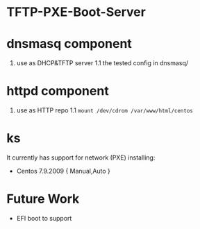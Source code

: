 TFTP-PXE-Boot-Server
====================

# dnsmasq component
1. use as DHCP&TFTP server
1.1 the tested config in dnsmasq/

# httpd component
1. use as HTTP repo
1.1 ```mount /dev/cdrom /var/www/html/centos```

# ks
It currently has support for network (PXE) installing:

* Centos 7.9.2009 { Manual,Auto }

# Future Work
* EFI boot to support
